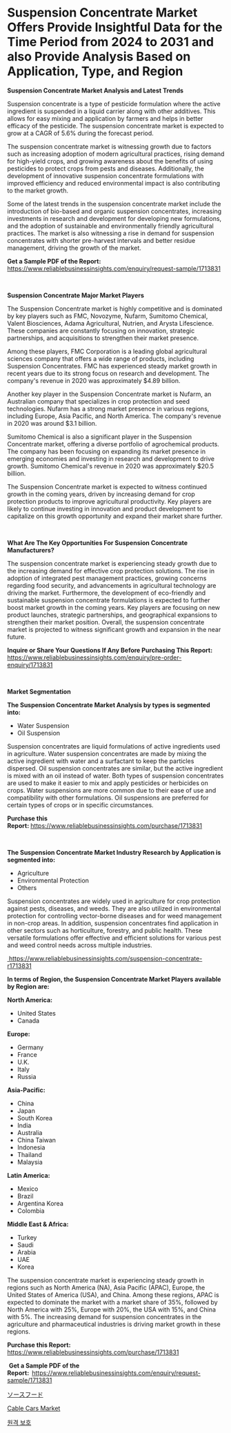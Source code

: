 <p><h1>Suspension Concentrate Market Offers Provide Insightful Data for the Time Period from 2024 to 2031 and also Provide Analysis Based on Application, Type, and Region</h1></p><p><strong>Suspension Concentrate Market Analysis and Latest Trends</strong></p>
<p><p>Suspension concentrate is a type of pesticide formulation where the active ingredient is suspended in a liquid carrier along with other additives. This allows for easy mixing and application by farmers and helps in better efficacy of the pesticide. The suspension concentrate market is expected to grow at a CAGR of 5.6% during the forecast period.</p><p>The suspension concentrate market is witnessing growth due to factors such as increasing adoption of modern agricultural practices, rising demand for high-yield crops, and growing awareness about the benefits of using pesticides to protect crops from pests and diseases. Additionally, the development of innovative suspension concentrate formulations with improved efficiency and reduced environmental impact is also contributing to the market growth.</p><p>Some of the latest trends in the suspension concentrate market include the introduction of bio-based and organic suspension concentrates, increasing investments in research and development for developing new formulations, and the adoption of sustainable and environmentally friendly agricultural practices. The market is also witnessing a rise in demand for suspension concentrates with shorter pre-harvest intervals and better residue management, driving the growth of the market.</p></p>
<p><strong>Get a Sample PDF of the Report:&nbsp;</strong> <a href="https://www.reliablebusinessinsights.com/enquiry/request-sample/1713831">https://www.reliablebusinessinsights.com/enquiry/request-sample/1713831</a></p>
<p>&nbsp;</p>
<p><strong>Suspension Concentrate Major Market Players</strong></p>
<p><p>The Suspension Concentrate market is highly competitive and is dominated by key players such as FMC, Novozyme, Nufarm, Sumitomo Chemical, Valent Biosciences, Adama Agricultural, Nutrien, and Arysta Lifescience. These companies are constantly focusing on innovation, strategic partnerships, and acquisitions to strengthen their market presence.</p><p>Among these players, FMC Corporation is a leading global agricultural sciences company that offers a wide range of products, including Suspension Concentrates. FMC has experienced steady market growth in recent years due to its strong focus on research and development. The company's revenue in 2020 was approximately $4.89 billion.</p><p>Another key player in the Suspension Concentrate market is Nufarm, an Australian company that specializes in crop protection and seed technologies. Nufarm has a strong market presence in various regions, including Europe, Asia Pacific, and North America. The company's revenue in 2020 was around $3.1 billion.</p><p>Sumitomo Chemical is also a significant player in the Suspension Concentrate market, offering a diverse portfolio of agrochemical products. The company has been focusing on expanding its market presence in emerging economies and investing in research and development to drive growth. Sumitomo Chemical's revenue in 2020 was approximately $20.5 billion.</p><p>The Suspension Concentrate market is expected to witness continued growth in the coming years, driven by increasing demand for crop protection products to improve agricultural productivity. Key players are likely to continue investing in innovation and product development to capitalize on this growth opportunity and expand their market share further.</p></p>
<p>&nbsp;</p>
<p><strong>What Are The Key Opportunities For Suspension Concentrate Manufacturers?</strong></p>
<p><p>The suspension concentrate market is experiencing steady growth due to the increasing demand for effective crop protection solutions. The rise in adoption of integrated pest management practices, growing concerns regarding food security, and advancements in agricultural technology are driving the market. Furthermore, the development of eco-friendly and sustainable suspension concentrate formulations is expected to further boost market growth in the coming years. Key players are focusing on new product launches, strategic partnerships, and geographical expansions to strengthen their market position. Overall, the suspension concentrate market is projected to witness significant growth and expansion in the near future.</p></p>
<p><strong>Inquire or Share Your Questions If Any Before Purchasing This Report:</strong> <a href="https://www.reliablebusinessinsights.com/enquiry/pre-order-enquiry/1713831">https://www.reliablebusinessinsights.com/enquiry/pre-order-enquiry/1713831</a></p>
<p>&nbsp;</p>
<p><strong>Market Segmentation</strong></p>
<p><strong>The Suspension Concentrate Market Analysis by types is segmented into:</strong></p>
<p><ul><li>Water Suspension</li><li>Oil Suspension</li></ul></p>
<p><p>Suspension concentrates are liquid formulations of active ingredients used in agriculture. Water suspension concentrates are made by mixing the active ingredient with water and a surfactant to keep the particles dispersed. Oil suspension concentrates are similar, but the active ingredient is mixed with an oil instead of water. Both types of suspension concentrates are used to make it easier to mix and apply pesticides or herbicides on crops. Water suspensions are more common due to their ease of use and compatibility with other formulations. Oil suspensions are preferred for certain types of crops or in specific circumstances.</p></p>
<p><strong>Purchase this Report:&nbsp;</strong><a href="https://www.reliablebusinessinsights.com/purchase/1713831">https://www.reliablebusinessinsights.com/purchase/1713831</a></p>
<p>&nbsp;</p>
<p><strong>The Suspension Concentrate Market Industry Research by Application is segmented into:</strong></p>
<p><ul><li>Agriculture</li><li>Environmental Protection</li><li>Others</li></ul></p>
<p><p>Suspension concentrates are widely used in agriculture for crop protection against pests, diseases, and weeds. They are also utilized in environmental protection for controlling vector-borne diseases and for weed management in non-crop areas. In addition, suspension concentrates find application in other sectors such as horticulture, forestry, and public health. These versatile formulations offer effective and efficient solutions for various pest and weed control needs across multiple industries.</p></p>
<p><a href="https://www.reliablebusinessinsights.com/suspension-concentrate-r1713831">&nbsp;https://www.reliablebusinessinsights.com/suspension-concentrate-r1713831</a></p>
<p><strong>In terms of Region, the Suspension Concentrate Market Players available by Region are:</strong></p>
<p>
    <p> <strong> North America: </strong>
        <ul>
            <li>United States</li>
            <li>Canada</li>
        </ul>
        </p> 
    <p> <strong> Europe: </strong>
        <ul>
            <li>Germany</li>
            <li>France</li>
            <li>U.K.</li>
            <li>Italy</li>
            <li>Russia</li>
        </ul>
        </p> 
    <p> <strong> Asia-Pacific: </strong>
        <ul>
            <li>China</li>
            <li>Japan</li>
            <li>South Korea</li>
            <li>India</li>
            <li>Australia</li>
            <li>China Taiwan</li>
            <li>Indonesia</li>
            <li>Thailand</li>
            <li>Malaysia</li>
        </ul>
        </p> 
    <p> <strong> Latin America: </strong>
        <ul>
            <li>Mexico</li>
            <li>Brazil</li>
            <li>Argentina Korea</li>
            <li>Colombia</li>
        </ul>
        </p> 
    <p> <strong> Middle East & Africa: </strong>
        <ul>
            <li>Turkey</li>
            <li>Saudi</li>
            <li>Arabia</li>
            <li>UAE</li>
            <li>Korea</li>
        </ul>
    </p>
    </p>
<p><p>The suspension concentrate market is experiencing steady growth in regions such as North America (NA), Asia Pacific (APAC), Europe, the United States of America (USA), and China. Among these regions, APAC is expected to dominate the market with a market share of 35%, followed by North America with 25%, Europe with 20%, the USA with 15%, and China with 5%. The increasing demand for suspension concentrates in the agriculture and pharmaceutical industries is driving market growth in these regions.</p></p>
<p><strong>Purchase this Report: </strong><a href="https://www.reliablebusinessinsights.com/purchase/1713831">https://www.reliablebusinessinsights.com/purchase/1713831</a></p>
<p>&nbsp;<strong>Get a Sample PDF of the Report:&nbsp;&nbsp;</strong><a href="https://www.reliablebusinessinsights.com/enquiry/request-sample/1713831">https://www.reliablebusinessinsights.com/enquiry/request-sample/1713831</a></p>
<p><strong></strong></p>
<p><p><a href="https://github.com/ksxzwxabcuynh011/Market-Research-Report-List-3/blob/main/30812131263.md">ソースフード</a></p><p><a href="https://github.com/seamusocallaghan/Market-Research-Report-List-1/blob/main/cable-cars-market.md">Cable Cars Market</a></p><p><a href="https://github.com/xvz497517413/Market-Research-Report-List-3/blob/main/54298075080.md">원격 보호</a></p></p>